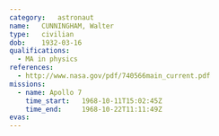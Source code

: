 ```yaml
---
category:	astronaut
name:	CUNNINGHAM, Walter
type:	civilian
dob:	1932-03-16
qualifications:
  - MA in physics
references:
  - http://www.nasa.gov/pdf/740566main_current.pdf
missions:
  - name: Apollo 7
    time_start:   1968-10-11T15:02:45Z
    time_end:     1968-10-22T11:11:49Z
evas:
---
```

